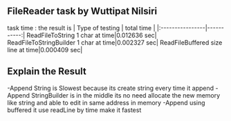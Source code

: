 ## FileReader task by Wuttipat Nilsiri
task time : 
the result is 
| Type of testing | total time |
|:----------------|-----------:|
ReadFileToString 1 char at time|0.012636 sec|
ReadFileToStringBuilder 1 char at time|0.002327 sec|
ReadFileBuffered size line at time|0.000409 sec|
## Explain the Result
-Append String is Slowest because its create string every time it append
-Append StringBuilder is in the middle its no need allocate the new memory like string and able to edit in same address in memory
-Append using buffered it use readLine by time make it fastest 